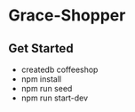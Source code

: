 # Grace-Shopper

## Get Started

- createdb coffeeshop
- npm install
- npm run seed
- npm run start-dev
